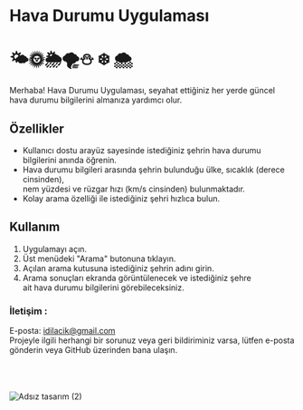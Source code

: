 #  Hava Durumu Uygulaması 
# 🌤️🌞🌦️🌪️⛄️ ❄️ 🌨️
Merhaba! Hava Durumu Uygulaması, seyahat ettiğiniz her yerde güncel<br/> hava durumu bilgilerini almanıza yardımcı olur.

##  **Özellikler** 

- Kullanıcı dostu arayüz sayesinde istediğiniz şehrin hava durumu<br/> bilgilerini anında öğrenin.
- Hava durumu bilgileri arasında şehrin bulunduğu ülke, sıcaklık (derece cinsinden),<br/> nem yüzdesi ve rüzgar hızı (km/s cinsinden) bulunmaktadır.
- Kolay arama özelliği ile istediğiniz şehri hızlıca bulun.

## **Kullanım**

1. Uygulamayı açın.
2. Üst menüdeki "Arama" butonuna tıklayın.
3. Açılan arama kutusuna istediğiniz şehrin adını girin.
4. Arama sonuçları ekranda görüntülenecek ve istediğiniz şehre<br/> ait hava durumu bilgilerini görebileceksiniz.

### **İletişim** : <br/>
E-posta: idilacik@gmail.com <br/>
Projeyle ilgili herhangi bir sorunuz veya geri bildiriminiz varsa, lütfen 
 e-posta gönderin veya GitHub üzerinden bana ulaşın. <br/>
<br/>
<br/>
<br/>

 
![Adsız tasarım (2)](https://github.com/idilacik/wheather-app/assets/58853227/da5dab43-4746-48aa-a39e-9e18b967c6b3)

